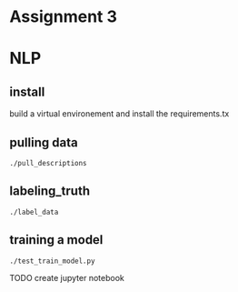# Assignment 3 
# NLP 

## install
build a virtual environement and install the requirements.tx

## pulling data
`./pull_descriptions`

## labeling_truth
`./label_data`

## training a model
`./test_train_model.py`

TODO create jupyter notebook